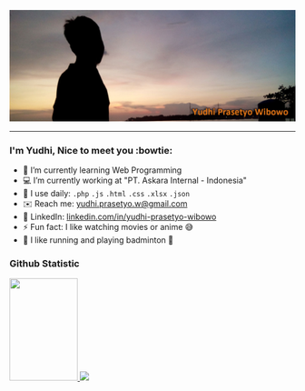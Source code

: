 <a href="https://id.linkedin.com/in/yudhi-prasetyo-wibowo?_l=en_US" target="_blank"><img src="yudhipw.jpg"/></a>
<hr></hr>

### I'm Yudhi, Nice to meet you :bowtie:
- :book: I’m currently learning Web Programming
- :computer: I’m currently working at "PT. Askara Internal - Indonesia"
- :wrench: I use daily: `.php` `.js` `.html` `.css` `.xlsx` `.json`
- :envelope: Reach me: [yudhi.prasetyo.w@gmail.com](mailto:yudhi.prasetyo.w@gmail.com)
- :briefcase: LinkedIn: [linkedin.com/in/yudhi-prasetyo-wibowo](https://id.linkedin.com/in/yudhi-prasetyo-wibowo?_l=en_US)
- :zap: Fun fact: I like watching movies or anime :sweat_smile:
- :athletic_shoe: I like running and playing badminton :badminton:
### Github Statistic
<p align="left">
  <a href="https://github.com/yudhibk">
    <img height="180em" width="120em" src="https://github-readme-stats-eight-theta.vercel.app/api?username=yudhibk&show_icons=true&theme=algolia&include_all_commits=true&count_private=true"/>
    <img height="180em" src="https://github-readme-stats-eight-theta.vercel.app/api/top-langs/?username=yudhibk&layout=compact&theme=algolia"/>
  </a>
</p>
